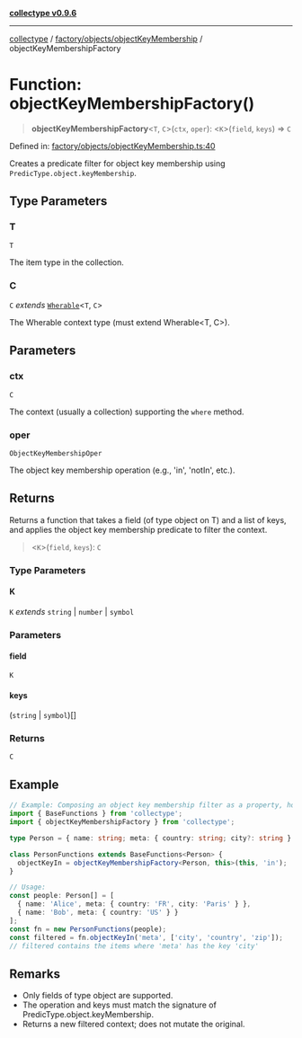 [**collectype v0.9.6**](../../../../README.md)

***

[collectype](../../../../modules.md) / [factory/objects/objectKeyMembership](../README.md) / objectKeyMembershipFactory

# Function: objectKeyMembershipFactory()

> **objectKeyMembershipFactory**\<`T`, `C`\>(`ctx`, `oper`): \<`K`\>(`field`, `keys`) => `C`

Defined in: [factory/objects/objectKeyMembership.ts:40](https://github.com/maduhaime/collectype/blob/ba52424b164c706fb5e7ecc5581685b53a2ac88d/src/factory/objects/objectKeyMembership.ts#L40)

Creates a predicate filter for object key membership using `PredicType.object.keyMembership`.

## Type Parameters

### T

`T`

The item type in the collection.

### C

`C` *extends* [`Wherable`](../../../../types/utility/type-aliases/Wherable.md)\<`T`, `C`\>

The Wherable context type (must extend Wherable<T, C>).

## Parameters

### ctx

`C`

The context (usually a collection) supporting the `where` method.

### oper

`ObjectKeyMembershipOper`

The object key membership operation (e.g., 'in', 'notIn', etc.).

## Returns

Returns a function that takes a field (of type object on T) and a list of keys, and applies the object key membership predicate to filter the context.

> \<`K`\>(`field`, `keys`): `C`

### Type Parameters

#### K

`K` *extends* `string` \| `number` \| `symbol`

### Parameters

#### field

`K`

#### keys

(`string` \| `symbol`)[]

### Returns

`C`

## Example

```ts
// Example: Composing an object key membership filter as a property, homogeneous model
import { BaseFunctions } from 'collectype';
import { objectKeyMembershipFactory } from 'collectype';

type Person = { name: string; meta: { country: string; city?: string } };

class PersonFunctions extends BaseFunctions<Person> {
  objectKeyIn = objectKeyMembershipFactory<Person, this>(this, 'in');
}

// Usage:
const people: Person[] = [
  { name: 'Alice', meta: { country: 'FR', city: 'Paris' } },
  { name: 'Bob', meta: { country: 'US' } }
];
const fn = new PersonFunctions(people);
const filtered = fn.objectKeyIn('meta', ['city', 'country', 'zip']);
// filtered contains the items where 'meta' has the key 'city'
```

## Remarks

- Only fields of type object are supported.
- The operation and keys must match the signature of PredicType.object.keyMembership.
- Returns a new filtered context; does not mutate the original.
